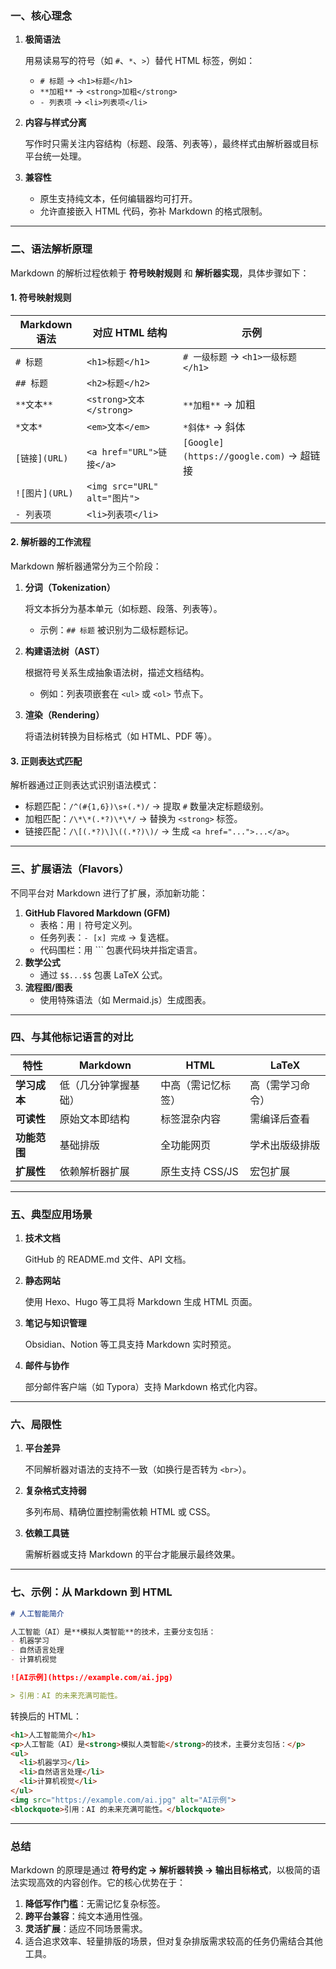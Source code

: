 ### 一、核心理念
1. **极简语法**  

   用易读易写的符号（如 `#`、`*`、`>`）替代 HTML 标签，例如：  

   - `# 标题` → `<h1>标题</h1>`  
   - `**加粗**` → `<strong>加粗</strong>`  
   - `- 列表项` → `<li>列表项</li>`

2. **内容与样式分离**  

   写作时只需关注内容结构（标题、段落、列表等），最终样式由解析器或目标平台统一处理。

3. **兼容性**  
   - 原生支持纯文本，任何编辑器均可打开。  
   - 允许直接嵌入 HTML 代码，弥补 Markdown 的格式限制。

---

### 二、语法解析原理
Markdown 的解析过程依赖于 **符号映射规则** 和 **解析器实现**，具体步骤如下：

#### 1. **符号映射规则**
| Markdown 语法  | 对应 HTML 结构               | 示例                                    |
| -------------- | ---------------------------- | --------------------------------------- |
| `# 标题`       | `<h1>标题</h1>`              | `# 一级标题` → `<h1>一级标题</h1>`      |
| `## 标题`      | `<h2>标题</h2>`              |                                         |
| `**文本**`     | `<strong>文本</strong>`      | `**加粗**` → 加粗                       |
| `*文本*`       | `<em>文本</em>`              | `*斜体*` → 斜体                         |
| `[链接](URL)`  | `<a href="URL">链接</a>`     | `[Google](https://google.com)` → 超链接 |
| `![图片](URL)` | `<img src="URL" alt="图片">` |                                         |
| `- 列表项`     | `<li>列表项</li>`            |                                         |

#### 2. **解析器的工作流程**
Markdown 解析器通常分为三个阶段：  
1. **分词（Tokenization）**  

   将文本拆分为基本单元（如标题、段落、列表等）。  

   - 示例：`## 标题` 被识别为二级标题标记。  

2. **构建语法树（AST）**  

   根据符号关系生成抽象语法树，描述文档结构。  

   - 例如：列表项嵌套在 `<ul>` 或 `<ol>` 节点下。  

3. **渲染（Rendering）**  

   将语法树转换为目标格式（如 HTML、PDF 等）。  

#### 3. **正则表达式匹配**
解析器通过正则表达式识别语法模式：  
- 标题匹配：`/^(#{1,6})\s+(.*)/` → 提取 `#` 数量决定标题级别。  
- 加粗匹配：`/\*\*(.*?)\*\*/` → 替换为 `<strong>` 标签。  
- 链接匹配：`/\[(.*?)\]\((.*?)\)/` → 生成 `<a href="...">...</a>`。

---

### 三、扩展语法（Flavors）
不同平台对 Markdown 进行了扩展，添加新功能：  
1. **GitHub Flavored Markdown (GFM)**  
   - 表格：用 `|` 符号定义列。  
   - 任务列表：`- [x] 完成` → 复选框。  
   - 代码围栏：用 ``` 包裹代码块并指定语言。  
2. **数学公式**  
   - 通过 `$$...$$` 包裹 LaTeX 公式。  
3. **流程图/图表**  
   - 使用特殊语法（如 Mermaid.js）生成图表。

---

### 四、与其他标记语言的对比
| **特性**     | Markdown             | HTML               | LaTeX            |
| ------------ | -------------------- | ------------------ | ---------------- |
| **学习成本** | 低（几分钟掌握基础） | 中高（需记忆标签） | 高（需学习命令） |
| **可读性**   | 原始文本即结构       | 标签混杂内容       | 需编译后查看     |
| **功能范围** | 基础排版             | 全功能网页         | 学术出版级排版   |
| **扩展性**   | 依赖解析器扩展       | 原生支持 CSS/JS    | 宏包扩展         |

---

### 五、典型应用场景
1. **技术文档**  

   GitHub 的 README.md 文件、API 文档。  

2. **静态网站**  

   使用 Hexo、Hugo 等工具将 Markdown 生成 HTML 页面。  

3. **笔记与知识管理**  

   Obsidian、Notion 等工具支持 Markdown 实时预览。  

4. **邮件与协作**  

   部分邮件客户端（如 Typora）支持 Markdown 格式化内容。

---

### 六、局限性
1. **平台差异**  

   不同解析器对语法的支持不一致（如换行是否转为 `<br>`）。  

2. **复杂格式支持弱**  

   多列布局、精确位置控制需依赖 HTML 或 CSS。  

3. **依赖工具链**  

   需解析器或支持 Markdown 的平台才能展示最终效果。

---

### 七、示例：从 Markdown 到 HTML
```markdown
# 人工智能简介

人工智能（AI）是**模拟人类智能**的技术，主要分支包括：
- 机器学习
- 自然语言处理
- 计算机视觉

![AI示例](https://example.com/ai.jpg)

> 引用：AI 的未来充满可能性。
```

转换后的 HTML：
```html
<h1>人工智能简介</h1>
<p>人工智能（AI）是<strong>模拟人类智能</strong>的技术，主要分支包括：</p>
<ul>
  <li>机器学习</li>
  <li>自然语言处理</li>
  <li>计算机视觉</li>
</ul>
<img src="https://example.com/ai.jpg" alt="AI示例">
<blockquote>引用：AI 的未来充满可能性。</blockquote>
```

---

### 总结
Markdown 的原理是通过 **符号约定 → 解析器转换 → 输出目标格式**，以极简的语法实现高效的内容创作。它的核心优势在于：  
1. **降低写作门槛**：无需记忆复杂标签。  
2. **跨平台兼容**：纯文本通用性强。  
3. **灵活扩展**：适应不同场景需求。  
4. 适合追求效率、轻量排版的场景，但对复杂排版需求较高的任务仍需结合其他工具。
